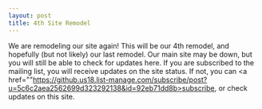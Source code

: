 ```yaml
---
layout: post
title: 4th Site Remodel
---
```


We are remodeling our site again! This will be our 4th remodel, and hopefully (but not likely) our last remodel. Our main site may be down, but you will still be able to check for updates here. If you are subscribed to the mailing list, you will receive updates on the site status. If not, you can <a href=""https://github.us18.list-manage.com/subscribe/post?u=5c6c2aea2562699d323292138&id=92eb71dd8b>subscribe</a>, or check updates on this site.
